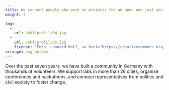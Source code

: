 ```yaml
---
title: We connect people who work on projects for an open and just society
weight: 3

img:
  -
    url: /okf/profil/04.jpg
  -
    url: /okf/profil/05.jpg
    license: 'Foto: Leonard Wolf, <a href="https://creativecommons.org/licenses/by/4.0/">CC BY 4.0</a> edulabs'
arrange: img_bottom
---
```



Over the past seven years, we have built a community in Germany with thousands of volunteers. We support labs in more than 26 cities, organise conferences and hackathons, and connect representatives from politics and civil society to foster change.
